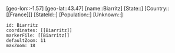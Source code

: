 ﻿---
location: [43.47,-1.57]
mapzoom: [7,12] 
mapmarker: city 
type: City
tags:
- geo/City


SpocWebEntityId: 29171
isDeleted: false
confidential: public

---
[geo-lon::-1.57]
[geo-lat::43.47]
[name::Biarritz]
[State::]
[Country::[[France]]]
[StateId::]
[Population::]
[Unknown::]


```leaflet
id: Biarritz
coordinates: [[Biarritz]]
markerFile: [[Biarritz]]
defaultZoom: 11 
maxZoom: 18
```
